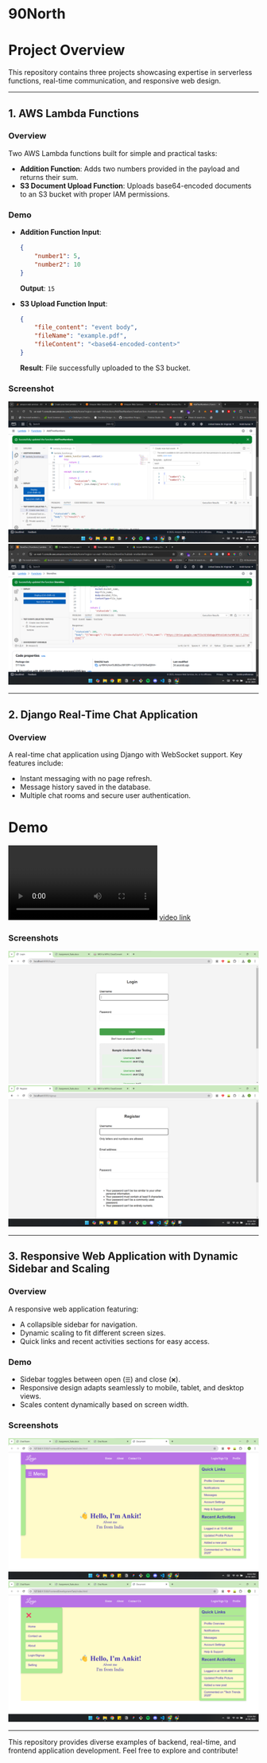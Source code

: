 # 90North
# Project Overview

This repository contains three projects showcasing expertise in serverless functions, real-time communication, and responsive web design.

---

## 1. AWS Lambda Functions

### Overview  
Two AWS Lambda functions built for simple and practical tasks:
- **Addition Function**: Adds two numbers provided in the payload and returns their sum.
- **S3 Document Upload Function**: Uploads base64-encoded documents to an S3 bucket with proper IAM permissions.

### Demo
- **Addition Function Input**:  
  ```json
  {
      "number1": 5,
      "number2": 10
  }
  ```
  **Output**: `15`

- **S3 Upload Function Input**:  
  ```json
  {
      "file_content": "event body",
      "fileName": "example.pdf",
      "fileContent": "<base64-encoded-content>"
  }
  ```
  **Result**: File successfully uploaded to the S3 bucket.

### Screenshot

![Addition Lambda Function](AddTwoNumberss.png) 
![S3 Document Upload Function](StoreADocSS.png)


---

## 2. Django Real-Time Chat Application

### Overview  
A real-time chat application using Django with WebSocket support. Key features include:
- Instant messaging with no page refresh.
- Message history saved in the database.
- Multiple chat rooms and secure user authentication.

# Demo
<video controls src="2025-01-20 15-01-35.mp4" title="Title"></video>
[video link](<https://drive.google.com/file/d/1F2899jDNi6wGD_mFfC-xnNYK3qqguitN/view?usp=sharing>)


### Screenshots
![alt text](<Screenshot 2025-01-20 151420.png>) 
![alt text](<Screenshot 2025-01-20 151441.png>)

---

## 3. Responsive Web Application with Dynamic Sidebar and Scaling

### Overview  
A responsive web application featuring:
- A collapsible sidebar for navigation.
- Dynamic scaling to fit different screen sizes.
- Quick links and recent activities sections for easy access.

### Demo
- Sidebar toggles between open (`☰`) and close (`❌`).
- Responsive design adapts seamlessly to mobile, tablet, and desktop views.
- Scales content dynamically based on screen width.

### Screenshots
![alt text](<Screenshot 2025-01-20 150341.png>)
![alt text](<Screenshot 2025-01-20 150446.png>)

---

This repository provides diverse examples of backend, real-time, and frontend application development. Feel free to explore and contribute!

